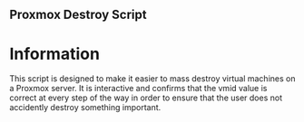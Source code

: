 ## Proxmox Destroy Script  
  
# Information  
This script is designed to make it easier to mass destroy virtual machines on a Proxmox server. It is interactive and confirms that the vmid value is correct at every step of the way in order to ensure that the user does not accidently destroy something important.
